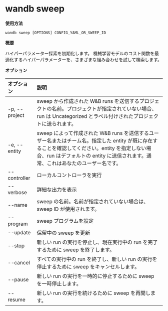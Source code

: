 
# wandb sweep

**使用方法**

`wandb sweep [OPTIONS] CONFIG_YAML_OR_SWEEP_ID`

**概要**

ハイパーパラメーター探索を初期化します。 機械学習モデルのコスト関数を最適化するハイパーパラメーターを、さまざまな組み合わせを試して検索します。

**オプション**

| **オプション** | **説明** |
| :--- | :--- |
| -p, --project | sweep から作成された W&B runs を送信するプロジェクトの名前。プロジェクトが指定されていない場合、run は Uncategorized とラベル付けされたプロジェクトに送られます。 |
| -e, --entity | sweep によって作成された W&B runs を送信するユーザー名またはチーム名。指定した entity が既に存在することを確認してください。entity を指定しない場合、run はデフォルトの entity に送信されます。通常、これはあなたのユーザー名です。 |
| --controller | ローカルコントローラを実行 |
| --verbose | 詳細な出力を表示 |
| --name | sweep の名前。名前が指定されていない場合は、sweep ID が使用されます。 |
| --program | sweep プログラムを設定 |
| --update | 保留中の sweep を更新 |
| --stop | 新しい run の実行を停止し、現在実行中の run を完了するために sweep を終了します。 |
| --cancel | すべての実行中の run を終了し、新しい run の実行を停止するために sweep をキャンセルします。 |
| --pause | 新しい run の実行を一時的に停止するために sweep を一時停止します。 |
| --resume | 新しい run の実行を続けるために sweep を再開します。 |